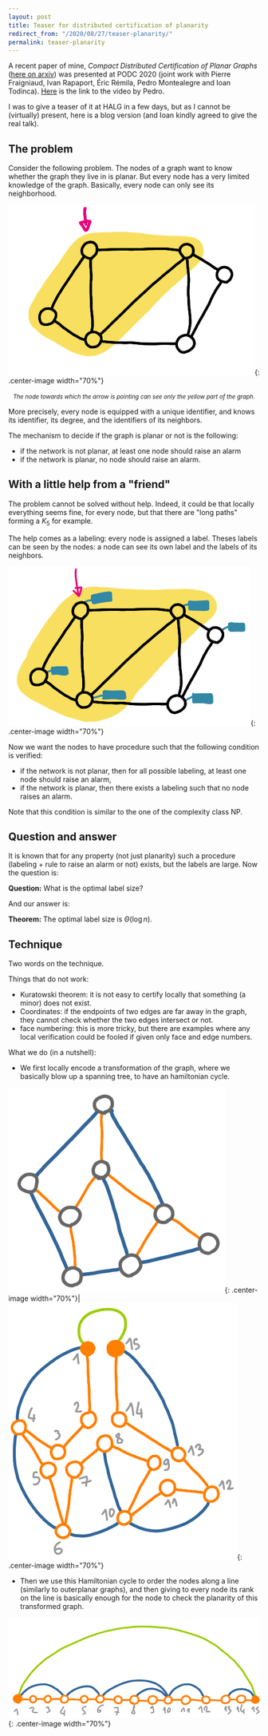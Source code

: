 ```yaml
---
layout: post
title: Teaser for distributed certification of planarity
redirect_from: "/2020/08/27/teaser-planarity/"
permalink: teaser-planarity
---
```


A recent paper of mine, 
*Compact Distributed Certification of Planar Graphs* 
([here on arxiv](https://arxiv.org/abs/2005.05863)) was presented at 
PODC 2020 (joint work with Pierre Fraigniaud, Ivan Rapaport, 
Éric Rémila, Pedro Montealegre and Ioan Todinca). 
[Here](https://www.youtube.com/watch?v=J428OKdCYDE) is the link to 
the video by Pedro. 

I was to give a teaser of it at HALG in a few days, but as I 
cannot be (virtually) present, here is a blog version (and Ioan 
kindly agreed to give the real talk).

## The problem

Consider the following problem.
The nodes of a graph want to know whether the graph they live in is 
planar. But every node has a very limited knowledge of the graph.
Basically, every node can only see its neighborhood.

![](../assets/planar-teaser-local.png){: .center-image width="70%"}
<p align="center"><small><i>
The node towards which the arrow is pointing can see only the yellow 
part of the graph.
</i></small></p>

More precisely, every node is equipped with a unique identifier, and 
knows its identifier, its degree, and the identifiers of its neighbors.

The mechanism to decide if the graph is planar or not is the following:

* if the network is not planar, at least one node should raise an alarm
* if the network is planar, no node should raise an alarm.

## With a little help from a "friend"

The problem cannot be solved without help. Indeed, it could be that 
locally everything seems fine, for every node, but that there are "long 
paths" forming a $K_{5}$ for example. 

The help comes as a labeling: every node is assigned a label. 
Theses labels can be seen by the nodes: a node can see its own label 
and the labels of its neighbors.

![](../assets/planar-teaser-labels.png){: .center-image width="70%"}

Now we want the nodes to have procedure such that the following 
condition is verified:

* if the network is not planar, then for all possible labeling, 
at least one node should raise an alarm,
* if the network is planar, then there exists a labeling such that 
no node raises an alarm.

Note that this condition is similar to the one of the complexity class 
NP. 

## Question and answer

It is known that for any property (not just planarity) such a procedure 
(labeling + rule to raise an alarm or not) exists, but the labels are 
large. Now the question is:

**Question:** What is the optimal label size? 

And our answer is:

**Theorem:** The optimal label size is $\Theta(\log n)$.

## Technique

Two words on the technique. 

Things that do not work:

* Kuratowski theorem: it is not easy to certify locally that something 
(a minor) does not exist.
* Coordinates: if the endpoints of two edges are far away in the graph, 
they cannot check whether the two edges intersect or not.
* face numbering: this is more tricky, but there are examples where any 
local verification could be fooled if given only face and edge numbers.

What we do (in a nutshell):

* We first locally encode a transformation of the graph, where we 
basically blow up a spanning tree, to have an hamiltonian cycle. 

![](../assets/planar-teaser-tree-1.png){: .center-image width="70%"}|![](assets/planar-teaser-tree-2.png){: .center-image width="70%"}

* Then we use this Hamiltonian cycle to order the nodes along a line 
(similarly to outerplanar graphs), and then giving to every node its 
rank on the line is basically enough for the node to check the planarity
of this transformed graph. 

![](../assets/planar-teaser-outerplanar.png){: .center-image width="70%"}

 
